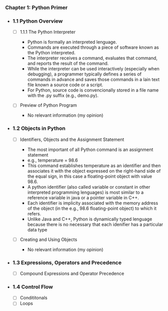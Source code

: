 
### Chapter 1: Python Primer

- ### 1.1 Python Overview

    - [ ] 1.1.1 The Python Interpreter
        - Python is formally an interpreted lenguage.
        - Commands are executed through a piece of software known as the Python interpreted.
        - The interpreter receives a command, evaluates that command, and reports the result of the command.
        - While the interpreter can be used interactively (especially when debugging), a programmer typically defines a series of commands in advance and saves those commands in a lain text file known a source code or a script.
        - For Python, source code is convencionally stored in a file name with the .py suffix (e.g., demo.py).

    - [ ] Preview of Python Program
        - No relevant information (my opinion)

- ### 1.2 Objects in Python
        
    - [ ] Identifiers, Objects and the Assignment Statement
        - The most important of all Python command is an assignment statement
        - e.g., temperature = 98.6
        - This command establishes temperature as an identifier and then associates it with the object expressed on the right-hand side of the equal sign, in this case a floating-point object with value 98.6.
        - A python identifier (also called variable or constant in other interpreted programming lenguages) is most similar to a reference variable in java or a pointer variable in C++.
        - Each identifier is implicity associated with the memory address of the object (in the e.g., 98.6 floating-point object) to which it refers.
        - Unlike Java and C++, Python is dynamically typed lenguage because there is no necessary that each idenifier has a particular data type
        
    - [ ] Creating and Using Objects
        - No relevant information (my opinion)


- ### 1.3 Expressions, Operators and Precedence
        
    - [ ] Compound Expressions and Operator Precedence


- ### 1.4 Control Flow
        
    - [ ] Condititonals
    - [ ] Loops
